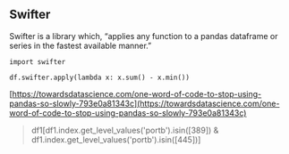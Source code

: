 
## Swifter

Swifter is a library which, “applies any function to a pandas dataframe or series in the fastest available manner.”

```import pandas as pd
import swifter

df.swifter.apply(lambda x: x.sum() - x.min())
```
[https://towardsdatascience.com/one-word-of-code-to-stop-using-pandas-so-slowly-793e0a81343c](https://towardsdatascience.com/one-word-of-code-to-stop-using-pandas-so-slowly-793e0a81343c)



> df1[df1.index.get_level_values('portb').isin([389]) & df1.index.get_level_values('portb').isin([445])]
